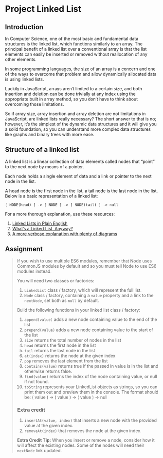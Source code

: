 # Project Linked List

## Introduction

In Computer Science, one of the most basic and fundamental data structures is the linked list, which functions similarly to an array. The principal benefit of a linked list over a conventional array is that the list elements can easily be inserted or removed without reallocation of any other elements.

In some programming languages, the size of an array is a concern and one of the ways to overcome that problem and allow dynamically allocated data is using linked lists.

Luckily in JavaScript, arrays aren’t limited to a certain size, and both insertion and deletion can be done trivially at any index using the appropriate built in array method, so you don’t have to think about overcoming those limitations.

So if array size, array insertion and array deletion are not limitations in JavaScript, are linked lists really necessary? The short answer to that is no; however, it’s the simplest of the dynamic data structures and it will give you a solid foundation, so you can understand more complex data structures like graphs and binary trees with more ease.

## Structure of a linked list
A linked list is a linear collection of data elements called nodes that “point” to the next node by means of a pointer.

Each node holds a single element of data and a link or pointer to the next node in the list.

A head node is the first node in the list, a tail node is the last node in the list. Below is a basic representation of a linked list:

```
[ NODE(head) ] -> [ NODE ] -> [ NODE(tail) ] -> null
```
For a more thorough explanation, use these resources:

1. [Linked Lists in Plain English](https://www.youtube.com/watch?v=oiW79L8VYXk)
2. [What’s a Linked List, Anyway?](https://dev.to/vaidehijoshi/whats-a-linked-list-anyway)
3. [A more verbose explanation with plenty of diagrams](https://web.archive.org/web/20200217010131/http://www.cs.cmu.edu/~adamchik/15-121/lectures/Linked%20Lists/linked%20lists.html)

## Assignment

> If you wish to use multiple ES6 modules, remember that Node uses CommonJS modules by default and so you must tell Node to use ES6 modules instead.
> 
> You will need two classes or factories:
> 
> 1. `LinkedList` class / factory, which will represent the full list.
> 2. `Node` class / factory, containing a `value` property and a link to the `nextNode`, set both as `null` by default.
> 
> Build the following functions in your linked list class / factory:
> 
> 1. `append(value)` adds a new node containing value to the end of the list
> 2. `prepend(value)` adds a new node containing value to the start of the list
> 3. `size` returns the total number of nodes in the list
> 4. `head` returns the first node in the list
> 5. `tail` returns the last node in the list
> 6. `at(index)` returns the node at the given index
> 7. `pop` removes the last element from the list
> 8. `contains(value)` returns true if the passed in value is in the list and otherwise returns false.
> 9. `find(value)` returns the index of the node containing value, or null if not found.
> 10. `toString` represents your LinkedList objects as strings, so you can print them out and preview them in the console. The format should be: ( value ) -> ( value ) -> ( value ) -> null
> ### Extra credit
> 1. `insertAt(value, index)` that inserts a new node with the provided value at the given index.
> 2. `removeAt(index)` that removes the node at the given index.
> 
> **Extra Credit Tip:** When you insert or remove a node, consider how it will affect the existing nodes. Some of the nodes will need their `nextNode` link updated.

